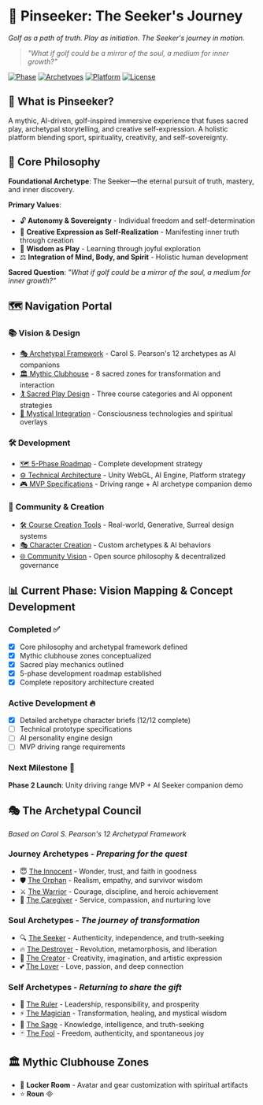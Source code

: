 # 🌟 Pinseeker: The Seeker's Journey
*Golf as a path of truth. Play as initiation. The Seeker's journey in motion.*

> *"What if golf could be a mirror of the soul, a medium for inner growth?"*

[![Phase](https://img.shields.io/badge/Phase-Vision%20Mapping-purple)]()
[![Archetypes](https://img.shields.io/badge/Archetypes-12%20Pearson%20Framework-green)]()
[![Platform](godot)]()
[![License](https://img.shields.io/badge/License-Open%20Source-gold)]()

## 🎯 **What is Pinseeker?**

A mythic, AI-driven, golf-inspired immersive experience that fuses sacred play, archetypal storytelling, and creative self-expression. A holistic platform blending sport, spirituality, creativity, and self-sovereignty.

## 🧭 **Core Philosophy**

**Foundational Archetype**: The Seeker—the eternal pursuit of truth, mastery, and inner discovery.

**Primary Values**:
- 🔓 **Autonomy & Sovereignty** - Individual freedom and self-determination
- 🎨 **Creative Expression as Self-Realization** - Manifesting inner truth through creation
- 🧠 **Wisdom as Play** - Learning through joyful exploration
- ⚖️ **Integration of Mind, Body, and Spirit** - Holistic human development

**Sacred Question**: *"What if golf could be a mirror of the soul, a medium for inner growth?"*

## 🗺️ **Navigation Portal**

### 📚 **Vision & Design**
- [🎭 Archetypal Framework](./docs/archetypes/) - Carol S. Pearson's 12 archetypes as AI companions
- [🏛️ Mythic Clubhouse](./docs/clubhouse/) - 8 sacred zones for transformation and interaction
- [🏌️ Sacred Play Design](./docs/gameplay/) - Three course categories and AI opponent strategies
- [🔮 Mystical Integration](./docs/mystical-systems/) - Consciousness technologies and spiritual overlays

### 🛠️ **Development**
- [🗺️ 5-Phase Roadmap](./docs/development/roadmap.md) - Complete development strategy
- [⚙️ Technical Architecture](./docs/development/technical-vision.md) - Unity WebGL, AI Engine, Platform strategy
- [🎮 MVP Specifications](./docs/development/mvp-driving-range.md) - Driving range + AI archetype companion demo

### 🌟 **Community & Creation**
- [🛠️ Course Creation Tools](./docs/creativity/course-creation.md) - Real-world, Generative, Surreal design systems
- [🎭 Character Creation](./docs/creativity/character-creation.md) - Custom archetypes & AI behaviors
- [🌐 Community Vision](./docs/community/) - Open source philosophy & decentralized governance

## 📊 **Current Phase: Vision Mapping & Concept Development**

### **Completed ✅**
- [x] Core philosophy and archetypal framework defined
- [x] Mythic clubhouse zones conceptualized  
- [x] Sacred play mechanics outlined
- [x] 5-phase development roadmap established
- [x] Complete repository architecture created

### **Active Development 🔥**
- [x] Detailed archetype character briefs (12/12 complete)
- [ ] Technical prototype specifications
- [ ] AI personality engine design
- [ ] MVP driving range requirements

### **Next Milestone 🎯**
**Phase 2 Launch**: Unity driving range MVP + AI Seeker companion demo

## 🎭 **The Archetypal Council**
*Based on Carol S. Pearson's 12 Archetypal Framework*

### **Journey Archetypes** - *Preparing for the quest*
- 😇 [The Innocent](./docs/archetypes/innocent.md) - Wonder, trust, and faith in goodness
- 🛡️ [The Orphan](./docs/archetypes/orphan.md) - Realism, empathy, and survivor wisdom
- ⚔️ [The Warrior](./docs/archetypes/warrior.md) - Courage, discipline, and heroic achievement
- 🤗 [The Caregiver](./docs/archetypes/caregiver.md) - Service, compassion, and nurturing love

### **Soul Archetypes** - *The journey of transformation*
- 🔍 [The Seeker](./docs/archetypes/seeker.md) - Authenticity, independence, and truth-seeking
- 🔥 [The Destroyer](./docs/archetypes/destroyer.md) - Revolution, metamorphosis, and liberation
- 🎨 [The Creator](./docs/archetypes/creator.md) - Creativity, imagination, and artistic expression
- 💕 [The Lover](./docs/archetypes/lover.md) - Love, passion, and deep connection

### **Self Archetypes** - *Returning to share the gift*
- 👑 [The Ruler](./docs/archetypes/ruler.md) - Leadership, responsibility, and prosperity
- ⚡ [The Magician](./docs/archetypes/magician.md) - Transformation, healing, and mystical wisdom
- 🧙 [The Sage](./docs/archetypes/sage.md) - Knowledge, intelligence, and truth-seeking
- 🃏 [The Fool](./docs/archetypes/fool.md) - Freedom, authenticity, and spontaneous joy

## 🏛️ **Mythic Clubhouse Zones**

- 🚪 **Locker Room** - Avatar and gear customization with spiritual artifacts
- ⭐ **Roun**

